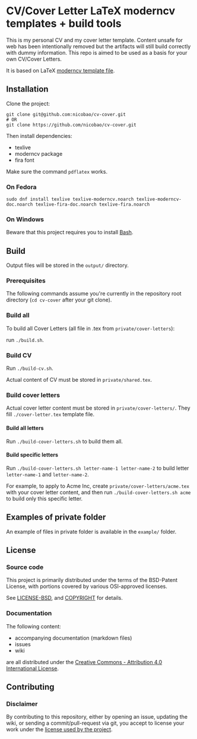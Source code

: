 # CV/Cover Letter LaTeX moderncv templates + build tools 
This is my personal CV and my cover letter template. Content unsafe for web has been intentionally removed but the artifacts will still build correctly with dummy information.
This repo is aimed to be used as a basis for your own CV/Cover Letters.

It is based on LaTeX [moderncv template file](mirrors.ctan.org/macros/latex/contrib/moderncv/examples/template.tex).

## Installation

Clone the project:
```
git clone git@github.com:nicobao/cv-cover.git 
# OR
git clone https://github.com/nicobao/cv-cover.git
```

Then install dependencies:
- texlive
- moderncv package
- fira font

Make sure the command `pdflatex` works.

### On Fedora

```
sudo dnf install texlive texlive-moderncv.noarch texlive-moderncv-doc.noarch texlive-fira-doc.noarch texlive-fira.noarch 
```

### On Windows

Beware that this project requires you to install [Bash](https://www.howtogeek.com/249966/how-to-install-and-use-the-linux-bash-shell-on-windows-10/).

## Build

Output files will be stored in the `output/` directory.

### Prerequisites

The following commands assume you're currently in the repository root directory (`cd cv-cover` after your git clone).

### Build all

To build all Cover Letters (all file in .tex from `private/cover-letters`):

run `./build.sh`.

### Build CV

Run `./build-cv.sh`.

Actual content of CV must be stored in `private/shared.tex`.

### Build cover letters

Actual cover letter content must be stored in `private/cover-letters/`. 
They fill `./cover-letter.tex` template file.

#### Build all letters

Run `./build-cover-letters.sh` to build them all.

#### Build specific letters

Run `./build-cover-letters.sh letter-name-1 letter-name-2` to build letter `letter-name-1` and `letter-name-2`.

For example, to apply to Acme Inc, create `private/cover-letters/acme.tex` with your cover letter content, and then run `./build-cover-letters.sh acme` to build only this specific letter.

## Examples of private folder

An example of files in private folder is available in the `example/` folder.

## License

### Source code

This project is primarily distributed under the terms of the BSD-Patent License, with portions covered by various OSI-approved licenses.

See [LICENSE-BSD](LICENSE-BSD), and [COPYRIGHT](COPYRIGHT.md) for details.

### Documentation

The following content: 
* accompanying documentation (markdown files)
* issues
* wiki

are all distributed under the [Creative Commons - Attribution 4.0 International License](https://creativecommons.org/licenses/by/4.0/deed.en).

## Contributing

### Disclaimer

By contributing to this repository, either by opening an issue, updating the wiki, or sending a commit/pull-request via git, you accept to license your work under the [license used by the project](#license).

